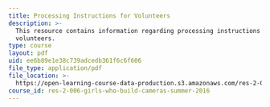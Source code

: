 ```yaml
---
title: Processing Instructions for Volunteers
description: >-
  This resource contains information regarding processing instructions for
  volunteers.
type: course
layout: pdf
uid: ee6b89e1e38c739adcedb361f6c6f606
file_type: application/pdf
file_location: >-
  https://open-learning-course-data-production.s3.amazonaws.com/res-2-006-girls-who-build-cameras-summer-2016/ee6b89e1e38c739adcedb361f6c6f606_MITRES_2_006SUM16_Process.pdf
course_id: res-2-006-girls-who-build-cameras-summer-2016
---
```

